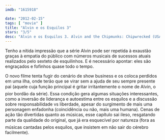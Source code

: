 ```yaml
---
imdb: "1615918"

date: "2012-02-15"
tags: [ "movie" ]
title: "Alvin e os Esquilos 3"
stars: "3/5"
desc: "Alvin e os Esquilos 3. Alvin and the Chipmunks: Chipwrecked (USA, 2011). Dirigido por Mike Mitchell. Escrito por Jonathan Aibel, Glenn Berger, Ross Bagdasarian, Janice Karman. Com Jason Lee, David Cross, Jenny Slate, Justin Long, Matthew Gray Gubler, Jesse McCartney, Amy Poehler, Anna Faris, Christina Applegate."
---
```

Tenho a nítida impressão que a série Alvin pode ser repetida à exaustão graças à empatia do público com números musicais de sucessos atuais realizados pelo sexteto de esquilinhos. E é necessário apontar: eles são engraçados e fofinhos quase todo o tempo.

O novo filme tenta fugir do cenário de show business e os coloca perdidos em uma ilha, onde terão que se virar sem a ajuda de seu sempre presente pai (aquele cuja função principal é gritar irritantemente o nome de Alvin, o pior bordão da série). Essa condição gera algumas situações interessantes, como a inversão de liderança e autoestima entre os esquilos e a discussão sobre responsabilidade vs liberdade, apesar do surgimento de mais uma personagem enfadonha (coincidência ou não, mais uma humana).
Cenas de ação tão divertidas quanto as músicas, esse capítulo sai ileso, resgatando parte da qualidade do original, que já era esquecível por natureza (fora as músicas cantadas pelos esquilos, que insistem em não sair do cérebro facilmente).

